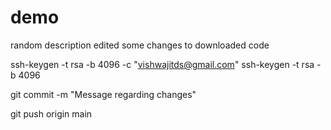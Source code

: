 # demo

random description edited
some changes to downloaded code

ssh-keygen -t rsa -b 4096 -c "vishwajitds@gmail.com"
ssh-keygen -t rsa -b 4096

git commit -m "Message regarding changes"

git push origin main